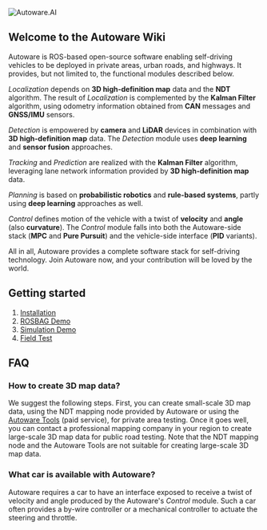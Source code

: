 ![Autoware.AI](https://static.wixstatic.com/media/984e93_bd79992caecb41dab100c391e648d9b8~mv2.png/v1/fill/w_1934,h_1148,al_c/984e93_bd79992caecb41dab100c391e648d9b8~mv2.png)

## Welcome to the Autoware Wiki

Autoware is ROS-based open-source software enabling self-driving vehicles to be deployed in private areas, urban roads, and highways. It provides, but not limited to, the functional modules described below. 

_Localization_ depends on **3D high-definition map** data and the **NDT** algorithm. The result of _Localization_ is complemented by the **Kalman Filter** algorithm, using odometry information obtained from **CAN** messages and **GNSS/IMU** sensors.
 
_Detection_ is empowered by **camera** and **LiDAR** devices in combination with **3D high-definition map** data. The _Detection_ module uses **deep learning** and **sensor fusion** approaches.

_Tracking_ and _Prediction_ are realized with the **Kalman Filter** algorithm, leveraging lane network information provided by **3D high-definition map** data.
 
_Planning_ is based on **probabilistic robotics** and **rule-based systems**, partly using **deep learning** approaches as well. 

_Control_ defines motion of the vehicle with a twist of **velocity** and **angle** (also **curvature**). The _Control_ module falls into both the Autoware-side stack (**MPC** and **Pure Pursuit**) and the vehicle-side interface (**PID** variants). 

All in all, Autoware provides a complete software stack for self-driving technology. Join Autoware now, and your contribution will be loved by the world.

## Getting started

1. [Installation](https://github.com/CPFL/Autoware/wiki/Installation)
1. [ROSBAG Demo](https://github.com/CPFL/Autoware/wiki/ROSBAG-Demo)
1. [Simulation Demo](https://github.com/CPFL/Autoware/wiki/Simulation-Demo)
1. [Field Test](https://github.com/CPFL/Autoware/wiki/Field-Test)

## FAQ

### How to create 3D map data?

We suggest the following steps. First, you can create small-scale 3D map data, using the NDT mapping node provided by Autoware or using the [Autoware Tools](https://tools.tier4.jp/) (paid service), for private area testing. Once it goes well, you can contact a professional mapping company in your region to create large-scale 3D map data for public road testing. Note that the NDT mapping node and the Autoware Tools are not suitable for creating large-scale 3D map data.

### What car is available with Autoware?

Autoware requires a car to have an interface exposed to receive a twist of velocity and angle produced by the Autoware's _Control_ module. Such a car often provides a by-wire controller or a mechanical controller to actuate the steering and throttle.